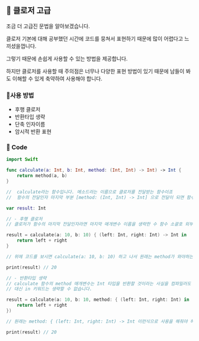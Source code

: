 ## 📌 클로저 고급

조금 더 고급진 문법을 알아보겠습니다.

클로저 기본에 대해 공부했던 시간에 코드를 뭉쳐서 표현하기 때문에 많이 어렵다고 느끼셨을껍니다. 

그렇기 때문에 손쉽게 사용할 수 있는 방법을 제공합니다.

하지만 클로저를 사용할 때 주의점은 너무나 다양한 표현 방법이 있기 때문에 남들이 봐도 이해할 수 있게 축약하여 사용해야 합니다.

### 📐사용 방법
 - 후행 클로저
 - 반환타입 생략
 - 단축 인자이름
 - 암시적 반환 표현
 
### 📐 Code

```swift
import Swift

func calculate(a: Int, b: Int, method: (Int, Int) -> Int) -> Int {
	return method(a, b)
}

//  calculate라는 함수입니다. 메소드라는 이름으로 클로저를 전달받는 함수이죠 
//  함수의 전달인자 마지막 부분 [method: (Int, Int) -> Int] 으로 전달이 되면 함수 밖으로 클로저를 빼낼 수 있습니다. 

var result: Int

// - 후행 클로저
// 클로저가 함수의 마지막 전달인자라면 마지막 매개변수 이름을 생략한 수 함수 소괄호 외부에 클로저를 구현할 수 있습니다.

result = calculate(a: 10, b: 10) { (left: Int, right: Int) -> Int in 
	return left + right
}

// 위에 코드를 보시면 calculate(a: 10, b: 10) 하고 나서 원래는 method가 와야하는데 소괄호가 닫히고 클로저를 만들어주시면 마지막 전달인자로 전달 될 클로저인걸 알 수 있습니다.

print(result) // 20

// - 반환타입 생략
// calculate 함수의 method 매개변수는 Int 타입을 반환할 것이라는 사실을 컴파일러도 알기 때문에 굳이 클로저에서 반환타입을 명시해 주지 않아도 됩니다. 
// 대신 in 키워드는 생략할 수 없습니다.

result = calculate(a: 10, b: 10, method: { (left: Int, right: Int) in
	return left + right
}) 

// 원래는 method: { (left: Int, right: Int) -> Int 이런식으로 사용을 해줘야 하지만 -> Int를 생략하고 사용 가능합니다.

print(result) // 20
